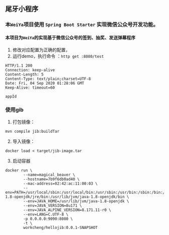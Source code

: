 ## 尾牙小程序
### 本`WeiYa`项目使用 `Spring Boot Starter` 实现微信公众号开发功能。
#### 本项目为`WeiYa`的实现基于微信公众号的签到、抽奖、发送弹幕程序


1. 修改对应配置为正确的配置，
2. 运行demo，执行命令 ：`http get :8080/test`

```
HTTP/1.1 200
Connection: keep-alive
Content-Length: 5
Content-Type: text/plain;charset=UTF-8
Date: Fri, 04 Sep 2020 01:28:06 GMT
Keep-Alive: timeout=60

appId
```

### 使用gib

1. 打包镜像：

```
mvn compile jib:buildTar
```
2. 导入镜像：

```
docker load < target/jib-image.tar
```

3. 启动容器

```
docker run \
        --name=magical_beaver \
        --hostname=7b9f6db0ad40 \
        --mac-address=02:42:ac:11:00:03 \
        --env=PATH=/usr/local/sbin:/usr/local/bin:/usr/sbin:/usr/bin:/sbin:/bin:/usr/lib/jvm/java-1.8-openjdk/jre/bin:/usr/lib/jvm/java-1.8-openjdk/bin \
        --env=JAVA_HOME=/usr/lib/jvm/java-1.8-openjdk \
        --env=JAVA_VERSION=8u171 \
        --env=JAVA_ALPINE_VERSION=8.171.11-r0 \
        --env=LANG=C.UTF-8 \
        -p 0.0.0.0:9090:8080 \
        -t \
        workcheng/hellojib:0.0.1-SNAPSHOT
```